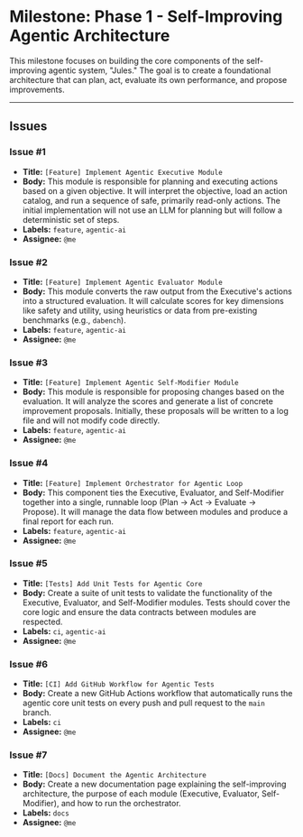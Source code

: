 # Milestone: Phase 1 - Self-Improving Agentic Architecture

This milestone focuses on building the core components of the self-improving agentic system, "Jules." The goal is to create a foundational architecture that can plan, act, evaluate its own performance, and propose improvements.

---

## Issues

### Issue #1
*   **Title:** `[Feature] Implement Agentic Executive Module`
*   **Body:** This module is responsible for planning and executing actions based on a given objective. It will interpret the objective, load an action catalog, and run a sequence of safe, primarily read-only actions. The initial implementation will not use an LLM for planning but will follow a deterministic set of steps.
*   **Labels:** `feature`, `agentic-ai`
*   **Assignee:** `@me`

### Issue #2
*   **Title:** `[Feature] Implement Agentic Evaluator Module`
*   **Body:** This module converts the raw output from the Executive's actions into a structured evaluation. It will calculate scores for key dimensions like safety and utility, using heuristics or data from pre-existing benchmarks (e.g., `dabench`).
*   **Labels:** `feature`, `agentic-ai`
*   **Assignee:** `@me`

### Issue #3
*   **Title:** `[Feature] Implement Agentic Self-Modifier Module`
*   **Body:** This module is responsible for proposing changes based on the evaluation. It will analyze the scores and generate a list of concrete improvement proposals. Initially, these proposals will be written to a log file and will not modify code directly.
*   **Labels:** `feature`, `agentic-ai`
*   **Assignee:** `@me`

### Issue #4
*   **Title:** `[Feature] Implement Orchestrator for Agentic Loop`
*   **Body:** This component ties the Executive, Evaluator, and Self-Modifier together into a single, runnable loop (Plan -> Act -> Evaluate -> Propose). It will manage the data flow between modules and produce a final report for each run.
*   **Labels:** `feature`, `agentic-ai`
*   **Assignee:** `@me`

### Issue #5
*   **Title:** `[Tests] Add Unit Tests for Agentic Core`
*   **Body:** Create a suite of unit tests to validate the functionality of the Executive, Evaluator, and Self-Modifier modules. Tests should cover the core logic and ensure the data contracts between modules are respected.
*   **Labels:** `ci`, `agentic-ai`
*   **Assignee:** `@me`

### Issue #6
*   **Title:** `[CI] Add GitHub Workflow for Agentic Tests`
*   **Body:** Create a new GitHub Actions workflow that automatically runs the agentic core unit tests on every push and pull request to the `main` branch.
*   **Labels:** `ci`
*   **Assignee:** `@me`

### Issue #7
*   **Title:** `[Docs] Document the Agentic Architecture`
*   **Body:** Create a new documentation page explaining the self-improving architecture, the purpose of each module (Executive, Evaluator, Self-Modifier), and how to run the orchestrator.
*   **Labels:** `docs`
*   **Assignee:** `@me`